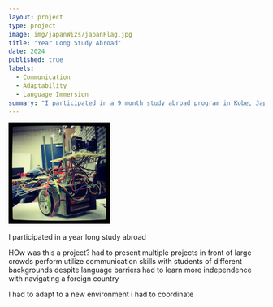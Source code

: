 ```yaml
---
layout: project
type: project
image: img/japanWizs/japanFlag.jpg
title: "Year Long Study Abroad"
date: 2024
published: true
labels:
  - Communication
  - Adaptability
  - Language Immersion
summary: "I participated in a 9 month study abroad program in Kobe, Japan. During the program, I stayed with a host family and did a full immersion while taking Japanese classes. "
---
```


<div class="text-center p-4">
  <img width="200px" src="../img/micromouse/micromouse-robot.png" class="img-thumbnail" >

</div>

I participated in a year long study abroad 

HOw was this a project?
  had to present multiple projects in front of large crowds
  perform 
  utilize communication skills with students of different backgrounds despite language barriers
  had to learn more independence with navigating a foreign country
  

I had to adapt to a new environment 
i had to coordinate 
